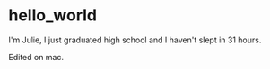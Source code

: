 # hello_world

I'm Julie, I just graduated high school and I haven't slept in 31 hours.

Edited on mac. 
